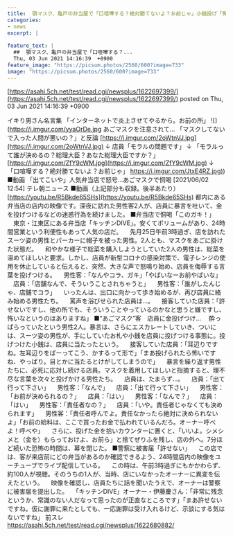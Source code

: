 ```yaml
---
title:  顎マスク、亀戸の弁当屋で「口喧嘩する？絶対勝てないよ？お前じゃ」小銭投げ「俺お前の年収1カ月で儲けてるから！クズ！」★16  
categories:
- news
excerpt: |
  
feature_text: |
  ##  顎マスク、亀戸の弁当屋で「口喧嘩する？...
  Thu, 03 Jun 2021 14:16:39  +0900
feature_image: "https://picsum.photos/2560/600?image=733"
image: "https://picsum.photos/2560/600?image=733"
---
```


[https://asahi.5ch.net/test/read.cgi/newsplus/1622697399/](https://asahi.5ch.net/test/read.cgi/newsplus/1622697399/)
posted on Thu, 03 Jun 2021 14:16:39  +0900

<!--more-->

イキり男さん名言集 「インターネットで炎上させてやるから。お前の所」 ![](https://i.imgur.com/yyaOrDe.jpg あごマスクを注意されて… 「マスクしてないで入った人間が悪いの？」と反論 [https://i.imgur.com/2oWtnVJ.jpg](https://i.imgur.com/2oWtnVJ.jpg) ↓ 店員「モラルの問題です」 ↓ 「モラルって誰が決めるの？総理大臣？あなた総理大臣ですか？」 [https://i.imgur.com/ZfY9cWM.jpg](https://i.imgur.com/ZfY9cWM.jpg) ↓ 「口喧嘩する？絶対勝てないよ？お前じゃ」 [https://i.imgur.com/JtxE4RZ.jpg)](https://i.imgur.com/JtxE4RZ.jpg)) ■動画 「出てこいや」人気弁当店で怒号…あごマスクで恫喝 [2021/06/02 12:54] テレ朝ニュース ■動画（上記部分も収録。後半あたり） [https://youtu.be/R5Bkde65SHs](https://youtu.be/R5Bkde65SHs) 都内にある弁当店の店内の映像です。深夜に訪れた男性客2人が、店員に暴言を吐いて、金を投げつけるなどの迷惑行為を続けました。 ■弁当店で恫喝「このガキ！」 　東京・江東区にある弁当店「キッチンDIVE」。安くてボリュームがあり、24時間営業という利便性もあって人気の店だ。 　先月25日午前3時過ぎ、店を訪れたスーツ姿の男性とパーカーに帽子を被った男性。2人とも、マスクをあごに掛けた状態だ。 　和やかな様子で総菜を購入しようとしていた2人の男性は、総菜を温めてほしいと要求。しかし、店員が新型コロナの感染対策で、電子レンジの使用を休止していると伝えると、突然、大きな声で怒鳴り始め、店員を侮辱する言葉を投げつける。 　男性客：「なんやコラ、ガキ」「やばいなーお前やばいな」 　店員：「店舗なんで、そういうことされちゃうと」 　男性客：「誰がしたんじゃ、店舗でコラ」 　いったんは、出口に向かって歩き始めるが、再び店員に絡み始める男性たち。 　罵声を浴びせられた店員は…。 　接客していた店員：「許せないですし、他の所でも、そういうことやっているのかなと思うと嫌ですし、怖いなというのはありますね」 ■“あごマスク”客　店員に金投げつけ… 　酔っぱらっていたという男性2人。暴言は、さらにエスカレートしていき、ついには、スーツ姿の男性が、手にしていたお札や小銭を店員に投げつける事態に。投げつけた小銭は、店員に当たったという。 　接客していた店員：「耳辺りですね。左耳辺りをぱーってこう、かするって形で」「まあ投げられたら怖いですね、やっぱり。目とかに当たるとけがしてしまうので」 　暴言を繰り返す男性たちに、必死に応対し続ける店員。マスクを着用してほしいと指摘すると、理不尽な言葉を次々と投げかける男性たち。 　店員は、たまらず…。 　店員：「出て行って下さい」 　男性客：「なんで」 　店員：「出て行って下さい」 　男性客：「お前が決められるの？」 　店員：「はい」 　男性客：「なんで？」 　店員：「はい」 　男性客：「責任者なの？」 　店員：「いや。責任者じゃなくても決められます」 　男性客：「責任者呼んでよ。責任なかったら絶対に決められないよ」「お前の給料は、ここで買ったお金で払われているんだろ。オーナー呼べよ！呼べや」 　さらに、投げた金を拾いカウンターに置くと、「いいよ。シメシメと（金を）もらっておけよ、お前ら」と捨てぜりふを残し、店の外へ。7分ほど続いた恐怖の時間は、幕を閉じた。 ■警察に被害届「許せない」 　この店では、客が来店前にどの弁当があるのか確認できるよう、24時間店内の映像をユーチューブでライブ配信している。 　この時は、午前3時過ぎにもかかわらず、約100人が視聴。そのうちの1人が、当時、店にいなかったオーナーに異変を伝えたという。 　映像を確認し、店員たちに話を聞いたうえで、オーナーは警察に被害届を提出した。 　「キッチンDIVE」オーナー・伊藤慶さん：「非常に残念というか、常識のない人だなって思ったのが正直なところです」「まあ許せないですね。仮に謝罪に来たとしても、一応謝罪は受け入れるけど、示談にする気はないですね」 前スレ https://asahi.5ch.net/test/read.cgi/newsplus/1622680882/
